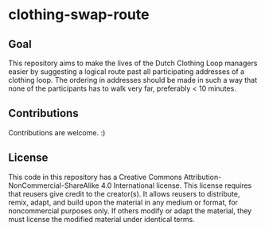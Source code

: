 # clothing-swap-route

## Goal
This repository aims to make the lives of the Dutch Clothing Loop managers easier by suggesting a logical route past all participating addresses of a clothing loop. 
The ordering in addresses should be made in such a way that none of the participants has to walk very far, preferably < 10 minutes. 

## Contributions
Contributions are welcome. :)

## License
This code in this repository has a Creative Commons Attribution-NonCommercial-ShareAlike 4.0 International license.
This license requires that reusers give credit to the creator(s). It allows reusers to distribute, remix, adapt, and build upon the material in any medium or format, for noncommercial purposes only. If others modify or adapt the material, they must license the modified material under identical terms.

